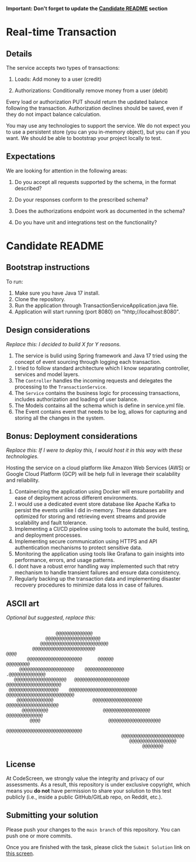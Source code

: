**Important: Don't forget to update the [Candidate README](#candidate-readme) section**

Real-time Transaction
===============================
## Details
The service accepts two types of transactions:
1) Loads: Add money to a user (credit)

2) Authorizations: Conditionally remove money from a user (debit)

Every load or authorization PUT should return the updated balance following the transaction. Authorization declines should be saved, even if they do not impact balance calculation.

You may use any technologies to support the service. We do not expect you to use a persistent store (you can you in-memory object), but you can if you want. We should be able to bootstrap your project locally to test.

## Expectations
We are looking for attention in the following areas:
1) Do you accept all requests supported by the schema, in the format described?

2) Do your responses conform to the prescribed schema?

3) Does the authorizations endpoint work as documented in the schema?

4) Do you have unit and integrations test on the functionality?

# Candidate README
## Bootstrap instructions
To run:
1. Make sure you have Java 17 install.
2. Clone the repository.
3. Run the application through TransactionServiceApplication.java file.
4. Application will start running (port 8080) on "hhtp;//localhost:8080".

## Design considerations
*Replace this: I decided to build X for Y reasons.*
1. The service is bulid using Spring framework and Java 17 tried using the concept of event sourcing through logging each transaction.
2. I tried to follow standard architecture which I know separating controller, services and model layers.
3. The `Controller` handles the incoming requests and delegates the processing to the `TransactionService`.
4. The `Service` contains the business logic for processing transactions, includes authorization and loading of user balance.
5. The Models contains all the schema which is define in service.yml file.
6. The Event contains event that needs to be log, allows for capturing and storing all the changes in the system.


## Bonus: Deployment considerations
*Replace this: If I were to deploy this, I would host it in this way with these technologies.*

Hosting the service on a cloud platform like Amazon Web Services (AWS) or Google Cloud Platform (GCP) will be help full in leverage their scalability and reliability.

1. Containerizing the application using Docker will ensure portability and ease of deployment across different environments.
2. I would use a dedicated event store database like Apache Kafka to persist the events unlike I did in-memory. These databases are optimized for storing and retrieving event streams and provide scalability and fault tolerance.
3. Implementing a CI/CD pipeline using tools to automate the build, testing, and deployment processes.
4. Implementing secure communication using HTTPS and API authentication mechanisms to protect sensitive data.
5. Monitoring the application using tools like Grafana to gain insights into performance, errors, and usage patterns.
7. I dont have a robust error handling way implemented such that retry mechanism to handle transient failures and ensure data consistency.
8. Regularly backing up the transaction data and implementing disaster recovery procedures to minimize data loss in case of failures.

## ASCII art
*Optional but suggested, replace this:*
```
                                                                                
                   @@@@@@@@@@@@@@                                               
               @@@@@@@@@@@@@@@@@@@@@                                            
             @@@@@@@@@@@@@@@@@@@@@@@@@@                                         
          @@@@@@@@@@@@@@@@@@@@@@@@                                  @@@@        
        @@@@@@@@@@@@@@@@@@@@@      @@@@@@                        @@@@@@@@@      
     @@@@@@@@@@@@@@@@@@@@@    @@@@@@@@@@@@@@@                 .@@@@@@@@@@@@@@   
   @@@@@@@@@@@@@@@@@@@@   @@@@@@@@@@@@@@@@@@@@@           @@@@@@@@@@@@@@@@@@@@@ 
 @@@@@@@@@@@@@@@@@@@    @@@@@@@@@@@@@@@@@@@@@@@@@@   @@@@@@@@@@@@@@@@@@@@@@@@@@ 
    @@@@@@@@@@@@@@               @@@@@@@@@@@@@@@@@@@    @@@@@@@@@@@@@@@@@@@@    
      @@@@@@@@@@                     @@@@@@@@@@@@@@@@@@    @@@@@@@@@@@@@@       
         @@@@                          @@@@@@@@@@@@@@@@@@@@                     
                                          @@@@@@@@@@@@@@@@@@@@@@@@@@@@@         
                                            @@@@@@@@@@@@@@@@@@@@@@@@            
                                               @@@@@@@@@@@@@@@@@@               
                                                    @@@@@@@@                    
```
## License

At CodeScreen, we strongly value the integrity and privacy of our assessments. As a result, this repository is under exclusive copyright, which means you **do not** have permission to share your solution to this test publicly (i.e., inside a public GitHub/GitLab repo, on Reddit, etc.). <br>

## Submitting your solution

Please push your changes to the `main branch` of this repository. You can push one or more commits. <br>

Once you are finished with the task, please click the `Submit Solution` link on <a href="https://app.codescreen.com/candidate/9242f07d-198f-4481-a66e-584706e2fc47" target="_blank">this screen</a>.
